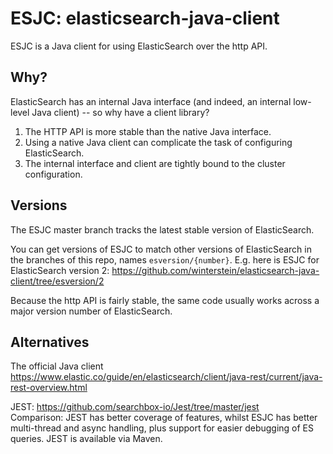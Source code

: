 # ESJC: elasticsearch-java-client

ESJC is a Java client for using ElasticSearch over the http API.

## Why?

ElasticSearch has an internal Java interface (and indeed, an internal low-level Java client) -- so why have a client library?

1. The HTTP API is more stable than the native Java interface.
2. Using a native Java client can complicate the task of configuring ElasticSearch.
3. The internal interface and client are tightly bound to the cluster configuration.

## Versions

The ESJC master branch tracks the latest stable version of ElasticSearch.

You can get versions of ESJC to match other versions of ElasticSearch in the branches of this repo, names `esversion/{number}`. 
E.g. here is ESJC for ElasticSearch version 2: https://github.com/winterstein/elasticsearch-java-client/tree/esversion/2

Because the http API is fairly stable, the same code usually works across a major version number of ElasticSearch.

## Alternatives

The official Java client https://www.elastic.co/guide/en/elasticsearch/client/java-rest/current/java-rest-overview.html

JEST: https://github.com/searchbox-io/Jest/tree/master/jest   
Comparison: JEST has better coverage of features, whilst ESJC has better multi-thread and async handling, plus support for easier debugging of ES queries. JEST is available via Maven.


